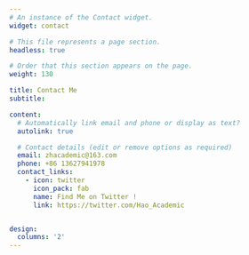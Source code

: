 ```yaml
---
# An instance of the Contact widget.
widget: contact

# This file represents a page section.
headless: true

# Order that this section appears on the page.
weight: 130

title: Contact Me
subtitle:

content:
  # Automatically link email and phone or display as text?
  autolink: true

  # Contact details (edit or remove options as required)
  email: zhacademic@163.com
  phone: +86 13627941978
  contact_links:
    - icon: twitter
      icon_pack: fab
      name: Find Me on Twitter !
      link: https://twitter.com/Hao_Academic


design:
  columns: '2'
---
```

